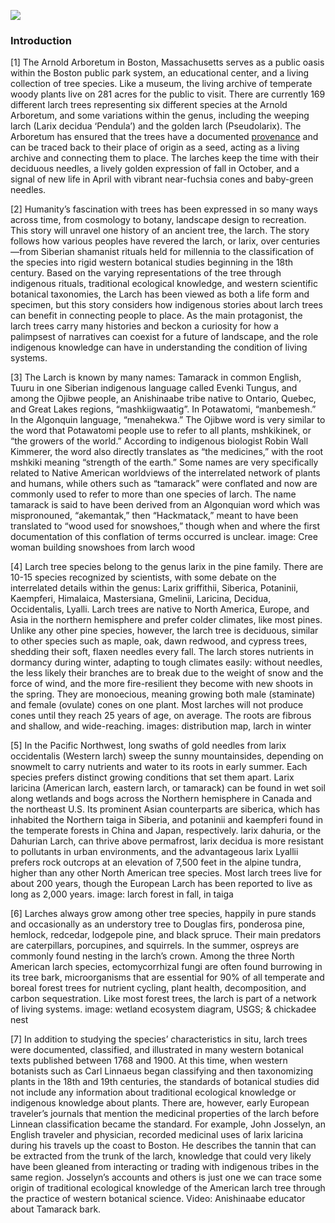<a href="https://www.juncture-digital.org"><img src="https://juncture-digital.github.io/juncture/static/images/ve-button.png"></a>

<param ve-config 
       title="What We Know Now: Tracing the Tamarack Tree"
       source-image="https://ladaray.files.wordpress.com/2013/11/bigstock-shaman-tree-2348390.jpg"
       banner="https://ladaray.files.wordpress.com/2013/11/bigstock-shaman-tree-2348390.jpg"
       author="Hannah Hardenbergh"
       layout="vertical">

### Introduction
[1] The Arnold Arboretum in Boston, Massachusetts serves as a public oasis within the Boston public park system, an educational center, and a living collection of tree species. Like a museum, the living archive of temperate woody plants live on 281 acres for the public to visit. There are currently 169 different larch trees representing six different species at the Arnold Arboretum, and some variations within the genus, including the weeping larch (Larix decidua ‘Pendula’) and the golden larch (Pseudolarix). The Arboretum has ensured that the trees have a documented [provenance](https://arboretum.harvard.edu/explorer/) and can be traced back to their place of origin as a seed, acting as a living archive and connecting them to place. The larches keep the time with their deciduous needles, a lively golden expression of fall in October, and a signal of new life in April with vibrant near-fuchsia cones and baby-green needles.
<param ve-compare curtain
       label="Spring Needles on the Golden Larch, *Pseudolarix amabilis*"
       url="https://upload.wikimedia.org/wikipedia/commons/e/ed/Pseudolarix_amabilis_02.jpg"
       >
<param ve-compare 
       label="Provenance at the Arnold Arboretum. Image Source: Arnold Arboretum"
       url="pseudolarix AA screenshot.png"
       >

[2] Humanity’s fascination with trees has been expressed in so many ways across time, from cosmology to botany, landscape design to recreation. This story will unravel one history of an ancient tree, the larch. The story follows how various peoples have revered the larch, or larix, over centuries—from Siberian shamanist rituals held for millennia to the classification of the species into rigid western botanical studies beginning in the 18th century. Based on the varying representations of the tree through indigenous rituals, traditional ecological knowledge, and western scientific botanical taxonomies, the Larch has been viewed as both a life form and specimen, but this story considers how indigenous stories about larch trees can benefit in connecting people to place. As the main protagonist, the larch trees carry many histories and beckon a curiosity for how a palimpsest of narratives can coexist for a future of landscape, and the role indigenous knowledge can have in understanding the condition of living systems. 
<param ve-image
       label="Larch trees in fall at Mar Bleue Bog, Southern Ontario"
       description="Photograph"
       license="public domain"
       zoom=1
       url="https://upload.wikimedia.org/wikipedia/commons/7/79/Autumn%27s_promise_%2848973911991%29.png">

[3] The Larch is known by many names: Tamarack in common English, Tuuru in one Siberian indigenous language called Evenki Tungus, and among the Ojibwe people, an Anishinaabe tribe native to Ontario, Quebec, and Great Lakes regions, “mashkiigwaatig”.  In Potawatomi, “manbemesh.” In the Algonquin language, “menahekwa.”  The Ojibwe word is very similar to the word that Potawatomi people use to refer to all plants, mshkikinek, or “the growers of the world.” According to indigenous biologist Robin Wall Kimmerer, the word also directly translates as “the medicines,” with the root mshkiki meaning “strength of the earth.”  Some names are very specifically related to Native American worldviews of the interrelated network of plants and humans, while others such as “tamarack” were conflated and now are commonly used to refer to more than one species of larch.  The name tamarack is said to have been derived from an Algonquian word which was mispronouned, “akemantak,” then “Hackmatack,” meant to have been translated to “wood used for snowshoes,” though when and where the first documentation of this conflation of terms occurred is unclear.  image: Cree woman building snowshoes from larch wood
<param ve-video 
       vid="M0-Es_VVohs" >

[4] Larch tree species belong to the genus larix in the pine family. There are 10-15 species recognized by scientists, with some debate on the interrelated details within the genus: Larix griffithii, Siberica, Potaninii, Kaempferi, Himalaica, Mastersiana, Gmelinii, Laricina, Decidua, Occidentalis, Lyalli. Larch trees are native to North America, Europe, and Asia in the northern hemisphere and prefer colder climates, like most pines. Unlike any other pine species, however, the larch tree is deciduous, similar to other species such as maple, oak, dawn redwood, and cypress trees, shedding their soft, flaxen needles every fall. The larch stores nutrients in dormancy during winter, adapting to tough climates easily: without needles, the less likely their branches are to break due to the weight of snow and the force of wind, and the more fire-resilient they become with new shoots in the spring. They are monoecious, meaning growing both male (staminate) and female (ovulate) cones on one plant. Most larches will not produce cones until they reach 25 years of age, on average. The roots are fibrous and shallow, and wide-reaching. images: distribution map, larch in winter
<param ve-image
       label="Distribution Map of Larix Species"
       url="The-world-wide-distribution-of-the-genus-Larix-map-from-Schmidt-1995-Species-numbers_ppm.png"
       >

[5] In the Pacific Northwest, long swaths of gold needles from larix occidentalis (Western larch) sweep the sunny mountainsides, depending on snowmelt to carry nutrients and water to its roots in early summer. Each species prefers distinct growing conditions that set them apart. Larix laricina (American larch, eastern larch, or tamarack) can be found in wet soil along wetlands and bogs across the Northern hemisphere in Canada and the northeast U.S. Its prominent Asian counterparts are siberica, which has inhabited the Northern taiga in Siberia, and potaninii and kaempferi found in the temperate forests in China and Japan, respectively. larix dahuria, or the Dahurian Larch, can thrive above permafrost, larix decidua is more resistant to pollutants in urban environments, and the advantageous larix Lyallii prefers rock outcrops at an elevation of 7,500 feet in the alpine tundra, higher than any other North American tree species.  Most larch trees live for about 200 years, though the European Larch has been reported to live as long as 2,000 years. image: larch forest in fall, in taiga
<param ve-image 
       label="Snow dusts the mountains as the Western Larch glow with vibrant hues of orange. Photo: David Restivo, National Park Service"
       url="https://upload.wikimedia.org/wikipedia/commons/a/ab/Typical_Fall_Day_%285114857905%29.jpg">

[6] Larches always grow among other tree species, happily in pure stands and occasionally as an understory tree to Douglas firs, ponderosa pine, hemlock, redcedar, lodgepole pine, and black spruce. Their main predators are caterpillars, porcupines, and squirrels. In the summer, ospreys are commonly found nesting in the larch’s crown. Among the three North American larch species, ectomycorrhizal fungi are often found burrowing in its tree bark, microorganisms that are essential for 90% of all temperate and boreal forest trees for nutrient cycling, plant health, decomposition, and carbon sequestration.  Like most forest trees, the larch is part of a network of living systems. image: wetland ecosystem diagram, USGS; & chickadee nest

[7] In addition to studying the species’ characteristics in situ, larch trees were documented, classified, and illustrated in many western botanical texts published between 1768 and 1900. At this time, when western botanists such as Carl Linnaeus began classifying and then taxonomizing plants in the 18th and 19th centuries, the standards of botanical studies did not include any information about traditional ecological knowledge or indigenous knowledge about plants.  There are, however, early European traveler’s journals that mention the medicinal properties of the larch before Linnean classification became the standard. For example, John Josselyn, an English traveler and physician, recorded medicinal uses of larix laricina during his travels up the coast to Boston.  He describes the tannin that can be extracted from the trunk of the larch, knowledge that could very likely have been gleaned from interacting or trading with indigenous tribes in the same region. Josselyn’s accounts and others is just one we can trace some origin of traditional ecological knowledge of the American larch tree through the practice of western botanical science. Video: Anishinaabe educator about Tamarack bark.
<param ve-plant-specimen 
       jpid="10.5555/al.ap.specimen.p00662193">
